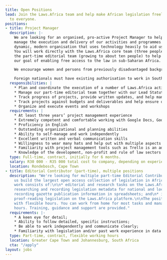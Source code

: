 ```yaml
---
title: Open Positions
lead: Join the Laws.Africa team and help make African legislation freely available
  to everyone.
positions:
- title: Project Manager
  description: |-
    We are looking for an organised, pro-active Project Manager to help
    manage the execution and delivery of our activities and programmes. We are a small,
    dynamic, modern organisation that uses technology heavily to aid us in our work.
    You will work directly with the Laws.Africa core team (three people) and with
    the part-time editorial team (growing to about ten people) to help us achieve
    our goal of enabling free access to the law in sub-Saharan Africa.

    We encourage women and persons from previously disadvantaged backgrounds to apply for this position. We are an equal opportunity employer.

    Foreign nationals must have existing authorisation to work in South Africa.
  responsibilities: |
    * Plan and coordinate the execution of a number of Laws.Africa activities and programmes
    * Manage our part-time editorial team together with our Lead Statutes Editor
    * Track progress of projects, provide written updates, and help manage risks
    * Track projects against budgets and deliverables and help ensure on-time, on-budget delivery
    * Organize and execute events and workshops
  requirements: |
    * At least three years’ project management experience
    * Extremely competent and comfortable working with Google Docs, Google Sheets and/or MS Excel and Word
    * Proficiency in English
    * Outstanding organizational and planning abilities
    * Ability to self-manage and work independently
    * Excellent written and verbal communication skills
    * Willingness to wear many hats and help out with multiple aspects of running a small, busy, non-profit organisation
    * Familiarity with project management tools such as Trello is an advantage
    * Knowledge of the development, non-profit and rule of law sectors is an advantage
  type: Full-time, contract, initially for 6 months.
  salary: R30 000 - R35 000 total cost to company, depending on experience.
  location: Rondebosch, Cape Town
- title: Editorial Contributor (part-time), multiple positions
  description: "We're looking for multiple part-time Editorial Contributors to help
    us build the largest open access collection of legislation in Africa! \n\nThe
    work consists of:\n\n* editorial and research tasks on the Laws.Africa platform;\n*
    researching and recording legislation metadata for national and local legislation;\n*
    recording gazette publication information in spreadsheets; and\n* importing and
    proof-reading legislation on the Laws.Africa platform.\n\nThe position is part-time
    with flexible hours. You can work from home for most tasks and manage your own
    hours. Training, guidance and support are provided."
  requirements: |-
    * A keen eye for detail;
    * Ability to follow detailed, specific instructions;
    * Be able to work independently and communicate clearly;
    * Familiarity with legislation and/or past work experience in data capturing advantageous.
  type: Part-time, contract, flexible working hours
  location: Greater Cape Town and Johannesburg, South Africa
  cta: "/apply"
layout: jobs
---
```



